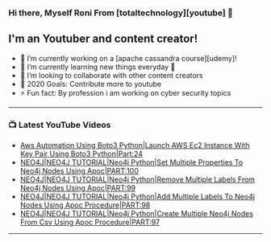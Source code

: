 ### Hi there, Myself Roni From [totaltechnology][youtube] 👋

## I'm an Youtuber and content creator!
- 🔭 I’m currently working on a [apache cassandra course][udemy]!
- 🌱 I’m currently learning new things everyday 🤣
- 👯 I’m looking to collaborate with other content creators
- 🥅 2020 Goals: Contribute more to youtube
- ⚡ Fun fact: By profession i am working on cyber security topics



---

### 📺 Latest YouTube Videos
<!-- YOUTUBE:START -->
- [Aws Automation Using Boto3 Python|Launch AWS Ec2 Instance With Key Pair Using Boto3 Python|Part:24](https://www.youtube.com/watch?v=Aja9MZcC-44)
- [NEO4J|NEO4J TUTORIAL|Neo4j Python|Set Multiple Properties To Neo4j Nodes Using Apoc|PART:100](https://www.youtube.com/watch?v=pTqABT4Epmk)
- [NEO4J|NEO4J TUTORIAL|Neo4j Python|Remove Multiple Labels From Neo4j Nodes Using Apoc|PART:99](https://www.youtube.com/watch?v=p7wy9eY6sMI)
- [NEO4J|NEO4J TUTORIAL|Neo4j Python|Add Multiple Labels To Neo4j Nodes Using Apoc Procedure|PART:98](https://www.youtube.com/watch?v=zmKRBz_b9tg)
- [NEO4J|NEO4J TUTORIAL|Neo4j Python|Create Multiple Neo4j Nodes From Csv Using Apoc Procedure|PART:97](https://www.youtube.com/watch?v=nV8gU8e6vE8)
<!-- YOUTUBE:END -->

---


